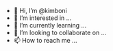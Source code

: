 - 👋 Hi, I’m @kimboni
- 👀 I’m interested in ...
- 🌱 I’m currently learning ...
- 💞️ I’m looking to collaborate on ...
- 📫 How to reach me ...

<!---
kimboni/kimboni is a ✨ special ✨ repository because its `README.md` (this file) appears on your GitHub profile.
You can click the Preview link to take a look at your changes.
--->
